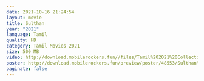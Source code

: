 ```yaml
---
date: 2021-10-16 21:24:54
layout: movie
title: Sulthan
year: "2021"
language: Tamil
quality: HD
category: Tamil Movies 2021
size: 500 MB
video: http://download.mobilerockers.fun//files/Tamil%202021%20Collection/Sulthan%20(2021)/Sulthan%20(2021)%20Full%20Movies/Sulthan%20(2021)%20HDRip/Sulthan%20(2021)%20HDRip%20Single%20Part.mp4
poster: http://download.mobilerockers.fun/preview/poster/48553/Sulthan%20(2021).png
paginate: false
---
```

